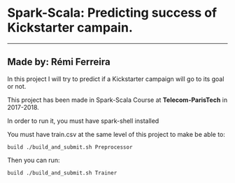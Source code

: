 Spark-Scala: Predicting success of Kickstarter campain.
===================

----------


Made by: Rémi Ferreira
-------------
In this project I will try to predict if a Kickstarter campaign will go to its goal or not.

This project has been made in Spark-Scala Course at **Telecom-ParisTech** in 2017-2018.

In order to run it, you must have spark-shell installed

You must have train.csv at the same level of this project to make be able to:

```
build ./build_and_submit.sh Preprocessor
```
Then you can run:
```
build ./build_and_submit.sh Trainer
```
